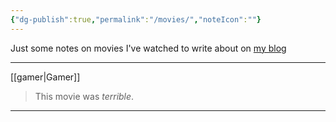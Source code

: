 ```yaml
---
{"dg-publish":true,"permalink":"/movies/","noteIcon":""}
---
```



Just some notes on movies I've watched to write about on [my blog](https://www.tiff.lol/)

---
[[gamer\|Gamer]]

> This movie was *terrible*.
---

[//begin]: # "Autogenerated link references for markdown compatibility"
[Gamer]: gamer "Gamer"
[//end]: # "Autogenerated link references"